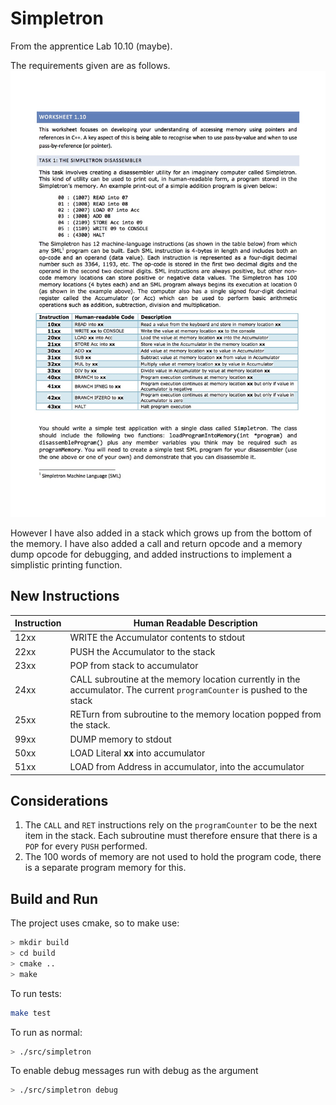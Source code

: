 # Simpletron
From the apprentice Lab 10.10 (maybe).

The requirements given are as follows.
![requirements](requirements.jpg)

However I have also added in a stack which grows up from the bottom of the memory. I have also added a call and return opcode and a memory dump opcode for debugging, and added instructions to implement a simplistic printing function.

## New Instructions

| Instruction | Human Readable Description | 
| --- | --- | 
| 12xx | WRITE the Accumulator contents to stdout |
| 22xx | PUSH the Accumulator to the stack |
| 23xx | POP from stack to accumulator |
| 24xx | CALL subroutine at the memory location currently in the accumulator. The current `programCounter` is pushed to the stack |
| 25xx | RETurn from subroutine to the memory location popped from the stack. |
| 99xx | DUMP memory to stdout |
| 50xx | LOAD Literal __xx__ into accumulator |
| 51xx | LOAD from Address in accumulator, into the accumulator |

## Considerations

1. The `CALL` and `RET` instructions rely on the `programCounter` to be the next item in the stack. Each subroutine must therefore ensure that there is a `POP` for every `PUSH` performed.
2. The 100 words of memory are not used to hold the program code, there is a separate program memory for this.

## Build and Run

The project uses cmake, so to make use:

```bash
> mkdir build
> cd build
> cmake ..
> make
```

To run tests:
```bash 
make test
```

To run as normal:
```bash
> ./src/simpletron
```

To enable debug messages run with debug as the argument
```bash
> ./src/simpletron debug 
```
